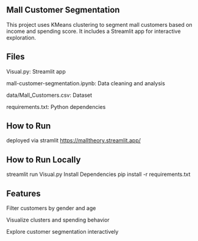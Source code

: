 ## Mall Customer Segmentation
This project uses KMeans clustering to segment mall customers based on income and spending score. It includes a Streamlit app for interactive exploration.

## Files
Visual.py: Streamlit app

mall-customer-segmentation.ipynb: Data cleaning and analysis

data/Mall_Customers.csv: Dataset

requirements.txt: Python dependencies

## How to Run
deployed via stramlit 
https://malltheory.streamlit.app/


## How to Run Locally
streamlit run Visual.py
Install Dependencies
pip install -r requirements.txt


## Features
Filter customers by gender and age

Visualize clusters and spending behavior

Explore customer segmentation interactively
